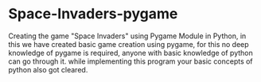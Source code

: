 # Space-Invaders-pygame
Creating the game "Space Invaders" using Pygame Module in Python,
in this we have created basic game creation using pygame,
for this no deep knowledge of pygame is required, anyone with basic knowledge of python can go through it.
while implementing this program your basic concepts of python also got cleared.
